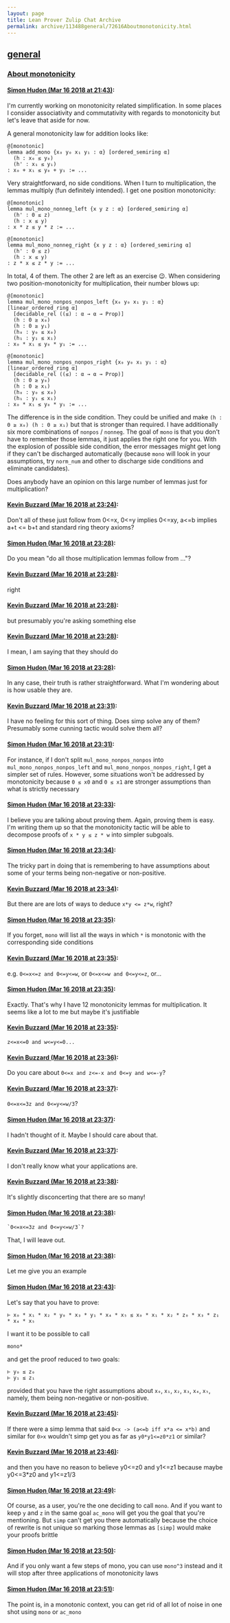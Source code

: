 ```yaml
---
layout: page
title: Lean Prover Zulip Chat Archive 
permalink: archive/113488general/72616Aboutmonotonicity.html
---
```


## [general](index.html)
### [About monotonicity](72616Aboutmonotonicity.html)

#### [Simon Hudon (Mar 16 2018 at 21:43)](https://leanprover.zulipchat.com/#narrow/stream/113488-general/topic/About%20monotonicity/near/123813072):
I'm currently working on monotonicity related simplification. In some places I consider associativity and commutativity with regards to monotonicity but let's leave that aside for now.

A general monotonicity law for addition looks like:

```
@[monotonic]
lemma add_mono {x₀ y₀ x₁ y₁ : α} [ordered_semiring α]
  (h : x₀ ≤ y₀)
  (h' : x₁ ≤ y₁)
: x₀ + x₁ ≤ y₀ + y₁ := ...
```

Very straightforward, no side conditions. When I turn to multiplication, the lemmas multiply (fun definitely intended). I get one position monotonicity:

```
@[monotonic]
lemma mul_mono_nonneg_left {x y z : α} [ordered_semiring α]
  (h' : 0 ≤ z)
  (h : x ≤ y)
: x * z ≤ y * z := ...

@[monotonic]
lemma mul_mono_nonneg_right {x y z : α} [ordered_semiring α]
  (h' : 0 ≤ z)
  (h : x ≤ y)
: z * x ≤ z * y := ...
```

In total, 4 of them. The other 2 are left as an exercise :wink:. When considering two position-monotonicity for multiplication, their number blows up: 

```
@[monotonic]
lemma mul_mono_nonpos_nonpos_left {x₀ y₀ x₁ y₁ : α} [linear_ordered_ring α]
  [decidable_rel ((≤) : α → α → Prop)]
  (h : 0 ≥ x₀)
  (h : 0 ≥ y₁)
  (h₀ : y₀ ≤ x₀)
  (h₁ : y₁ ≤ x₁)
: x₀ * x₁ ≤ y₀ * y₁ := ...

@[monotonic]
lemma mul_mono_nonpos_nonpos_right {x₀ y₀ x₁ y₁ : α} [linear_ordered_ring α]
  [decidable_rel ((≤) : α → α → Prop)]
  (h : 0 ≥ y₀)
  (h : 0 ≥ x₁)
  (h₀ : y₀ ≤ x₀)
  (h₁ : y₁ ≤ x₁)
: x₀ * x₁ ≤ y₀ * y₁ := ...
```

The difference is in the side condition. They could be unified and make `(h : 0 ≥ x₀) (h : 0 ≥ x₁)` but that is stronger than required. I have additionally six more combinations of `nonpos` / `nonneg`. The goal of `mono` is that you don't have to remember those lemmas, it just applies the right one for you. With the explosion of possible side condition, the error messages might get long if they can't be discharged automatically (because `mono` will look in your assumptions, try `norm_num` and other to discharge side conditions and eliminate candidates).

Does anybody have an opinion on this large number of lemmas just for multiplication?

#### [Kevin Buzzard (Mar 16 2018 at 23:24)](https://leanprover.zulipchat.com/#narrow/stream/113488-general/topic/About%20monotonicity/near/123816761):
Don't all of these just follow from 0<=x, 0<=y implies 0<=xy, a<=b implies a+t <= b+t and standard ring theory axioms?

#### [Simon Hudon (Mar 16 2018 at 23:28)](https://leanprover.zulipchat.com/#narrow/stream/113488-general/topic/About%20monotonicity/near/123816943):
Do you mean "do all those multiplication lemmas follow from ..."?

#### [Kevin Buzzard (Mar 16 2018 at 23:28)](https://leanprover.zulipchat.com/#narrow/stream/113488-general/topic/About%20monotonicity/near/123816949):
right

#### [Kevin Buzzard (Mar 16 2018 at 23:28)](https://leanprover.zulipchat.com/#narrow/stream/113488-general/topic/About%20monotonicity/near/123816951):
but presumably you're asking something else

#### [Kevin Buzzard (Mar 16 2018 at 23:28)](https://leanprover.zulipchat.com/#narrow/stream/113488-general/topic/About%20monotonicity/near/123816956):
I mean, I am saying that they should do

#### [Simon Hudon (Mar 16 2018 at 23:28)](https://leanprover.zulipchat.com/#narrow/stream/113488-general/topic/About%20monotonicity/near/123816957):
In any case, their truth is rather straightforward. What I'm wondering about is how usable they are.

#### [Kevin Buzzard (Mar 16 2018 at 23:31)](https://leanprover.zulipchat.com/#narrow/stream/113488-general/topic/About%20monotonicity/near/123817031):
I have no feeling for this sort of thing. Does simp solve any of them? Presumably some cunning tactic would solve them all?

#### [Simon Hudon (Mar 16 2018 at 23:31)](https://leanprover.zulipchat.com/#narrow/stream/113488-general/topic/About%20monotonicity/near/123817048):
For instance, if I don't split `mul_mono_nonpos_nonpos` into `mul_mono_nonpos_nonpos_left` and `mul_mono_nonpos_nonpos_right`, I get a simpler set of rules. However, some situations won't be addressed by monotonicity because `0 ≤ x0` and `0 ≤ x1` are stronger assumptions than what is strictly necessary

#### [Simon Hudon (Mar 16 2018 at 23:33)](https://leanprover.zulipchat.com/#narrow/stream/113488-general/topic/About%20monotonicity/near/123817116):
I believe you are talking about proving them. Again, proving them is easy. I'm writing them up so that the monotonicity tactic will be able to decompose proofs of `x * y ≤ z * w` into simpler subgoals.

#### [Simon Hudon (Mar 16 2018 at 23:34)](https://leanprover.zulipchat.com/#narrow/stream/113488-general/topic/About%20monotonicity/near/123817216):
The tricky part in doing that is remembering to have assumptions about some of your terms being non-negative or non-positive.

#### [Kevin Buzzard (Mar 16 2018 at 23:34)](https://leanprover.zulipchat.com/#narrow/stream/113488-general/topic/About%20monotonicity/near/123817225):
But there are are lots of ways to deduce `x*y <= z*w`, right?

#### [Simon Hudon (Mar 16 2018 at 23:35)](https://leanprover.zulipchat.com/#narrow/stream/113488-general/topic/About%20monotonicity/near/123817252):
If you forget, `mono` will list all the ways in which `*` is monotonic with the corresponding side conditions

#### [Kevin Buzzard (Mar 16 2018 at 23:35)](https://leanprover.zulipchat.com/#narrow/stream/113488-general/topic/About%20monotonicity/near/123817255):
e.g. `0<=x<=z and 0<=y<=w`, or `0<=x<=w and 0<=y<=z`, or...

#### [Simon Hudon (Mar 16 2018 at 23:35)](https://leanprover.zulipchat.com/#narrow/stream/113488-general/topic/About%20monotonicity/near/123817273):
Exactly. That's why I have 12 monotonicity lemmas for multiplication. It seems like a lot to me but maybe it's justifiable

#### [Kevin Buzzard (Mar 16 2018 at 23:35)](https://leanprover.zulipchat.com/#narrow/stream/113488-general/topic/About%20monotonicity/near/123817275):
`z<=x<=0 and w<=y<=0...`

#### [Kevin Buzzard (Mar 16 2018 at 23:36)](https://leanprover.zulipchat.com/#narrow/stream/113488-general/topic/About%20monotonicity/near/123817323):
Do you care about `0<=x and z<=-x and 0<=y and w<=-y`?

#### [Kevin Buzzard (Mar 16 2018 at 23:37)](https://leanprover.zulipchat.com/#narrow/stream/113488-general/topic/About%20monotonicity/near/123817346):
`0<=x<=3z and 0<=y<=w/3`?

#### [Simon Hudon (Mar 16 2018 at 23:37)](https://leanprover.zulipchat.com/#narrow/stream/113488-general/topic/About%20monotonicity/near/123817350):
I hadn't thought of it. Maybe I should care about that.

#### [Kevin Buzzard (Mar 16 2018 at 23:37)](https://leanprover.zulipchat.com/#narrow/stream/113488-general/topic/About%20monotonicity/near/123817354):
I don't really know what your applications are.

#### [Kevin Buzzard (Mar 16 2018 at 23:38)](https://leanprover.zulipchat.com/#narrow/stream/113488-general/topic/About%20monotonicity/near/123817406):
It's slightly disconcerting that there are so many!

#### [Simon Hudon (Mar 16 2018 at 23:38)](https://leanprover.zulipchat.com/#narrow/stream/113488-general/topic/About%20monotonicity/near/123817409):
```quote
`0<=x<=3z and 0<=y<=w/3`?
```
That, I will leave out.

#### [Simon Hudon (Mar 16 2018 at 23:38)](https://leanprover.zulipchat.com/#narrow/stream/113488-general/topic/About%20monotonicity/near/123817414):
Let me give you an example

#### [Simon Hudon (Mar 16 2018 at 23:43)](https://leanprover.zulipchat.com/#narrow/stream/113488-general/topic/About%20monotonicity/near/123817589):
Let's say that you have to prove:

```
⊢ x₀ * x₁ * x₂ * y₀ * x₃ * y₁ * x₄ * x₅ ≤ x₀ * x₁ * x₂ * z₀ * x₃ * z₁ * x₄ * x₅
```

I want it to be possible to call 

```
mono*
```

and get the proof reduced to two goals:

```
⊢ y₀ ≤ z₀
⊢ y₁ ≤ z₁
```

provided that you have the right assumptions about `x₀`, `x₁`, `x₂`, `x₃`, `x₄`, `x₅`, namely, them being non-negative or non-positive.

#### [Kevin Buzzard (Mar 16 2018 at 23:45)](https://leanprover.zulipchat.com/#narrow/stream/113488-general/topic/About%20monotonicity/near/123817661):
If there were a simp lemma that said `0<x -> (a<=b iff x*a <= x*b)` and similar for `0>x` wouldn't simp get you as far as `y0*y1<=z0*z1` or similar?

#### [Kevin Buzzard (Mar 16 2018 at 23:46)](https://leanprover.zulipchat.com/#narrow/stream/113488-general/topic/About%20monotonicity/near/123817706):
and then you have no reason to believe y0<=z0 and y1<=z1 because maybe y0<=3*z0 and y1<=z1/3

#### [Simon Hudon (Mar 16 2018 at 23:49)](https://leanprover.zulipchat.com/#narrow/stream/113488-general/topic/About%20monotonicity/near/123817789):
Of course, as a user, you're the one deciding to call `mono`. And if you want to keep `y` and `z` in the same goal `ac_mono` will get you the goal that you're mentioning. But `simp` can't get you there automatically because the choice of rewrite is not unique so marking those lemmas as `[simp]` would make your proofs brittle

#### [Simon Hudon (Mar 16 2018 at 23:50)](https://leanprover.zulipchat.com/#narrow/stream/113488-general/topic/About%20monotonicity/near/123817847):
And if you only want a few steps of mono, you can use `mono^3` instead and it will stop after three applications of monotonicity laws

#### [Simon Hudon (Mar 16 2018 at 23:51)](https://leanprover.zulipchat.com/#narrow/stream/113488-general/topic/About%20monotonicity/near/123817872):
The point is, in a monotonic context, you can get rid of all lot of noise in one shot using `mono` or `ac_mono`

